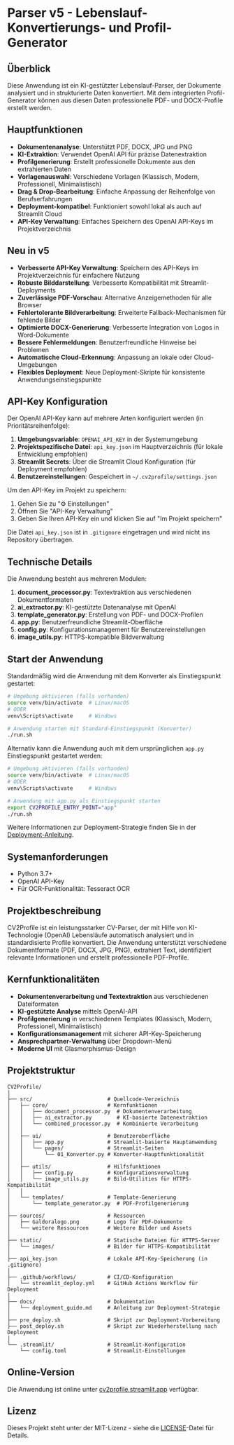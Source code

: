 # Parser v5 - Lebenslauf-Konvertierungs- und Profil-Generator

## Überblick

Diese Anwendung ist ein KI-gestützter Lebenslauf-Parser, der Dokumente analysiert und in strukturierte Daten konvertiert. Mit dem integrierten Profil-Generator können aus diesen Daten professionelle PDF- und DOCX-Profile erstellt werden.

## Hauptfunktionen

- **Dokumentenanalyse**: Unterstützt PDF, DOCX, JPG und PNG
- **KI-Extraktion**: Verwendet OpenAI API für präzise Datenextraktion
- **Profilgenerierung**: Erstellt professionelle Dokumente aus den extrahierten Daten
- **Vorlagenauswahl**: Verschiedene Vorlagen (Klassisch, Modern, Professionell, Minimalistisch)
- **Drag & Drop-Bearbeitung**: Einfache Anpassung der Reihenfolge von Berufserfahrungen
- **Deployment-kompatibel**: Funktioniert sowohl lokal als auch auf Streamlit Cloud
- **API-Key Verwaltung**: Einfaches Speichern des OpenAI API-Keys im Projektverzeichnis

## Neu in v5

- **Verbesserte API-Key Verwaltung**: Speichern des API-Keys im Projektverzeichnis für einfachere Nutzung
- **Robuste Bilddarstellung**: Verbesserte Kompatibilität mit Streamlit-Deployments
- **Zuverlässige PDF-Vorschau**: Alternative Anzeigemethoden für alle Browser
- **Fehlertolerante Bildverarbeitung**: Erweiterte Fallback-Mechanismen für fehlende Bilder
- **Optimierte DOCX-Generierung**: Verbesserte Integration von Logos in Word-Dokumente
- **Bessere Fehlermeldungen**: Benutzerfreundliche Hinweise bei Problemen
- **Automatische Cloud-Erkennung**: Anpassung an lokale oder Cloud-Umgebungen
- **Flexibles Deployment**: Neue Deployment-Skripte für konsistente Anwendungseinstiegspunkte

## API-Key Konfiguration

Der OpenAI API-Key kann auf mehrere Arten konfiguriert werden (in Prioritätsreihenfolge):

1. **Umgebungsvariable**: `OPENAI_API_KEY` in der Systemumgebung
2. **Projektspezifische Datei**: `api_key.json` im Hauptverzeichnis (für lokale Entwicklung empfohlen)
3. **Streamlit Secrets**: Über die Streamlit Cloud Konfiguration (für Deployment empfohlen)
4. **Benutzereinstellungen**: Gespeichert in `~/.cv2profile/settings.json`

Um den API-Key im Projekt zu speichern:
1. Gehen Sie zu "⚙️ Einstellungen"
2. Öffnen Sie "API-Key Verwaltung"
3. Geben Sie Ihren API-Key ein und klicken Sie auf "Im Projekt speichern"

Die Datei `api_key.json` ist in `.gitignore` eingetragen und wird nicht ins Repository übertragen.

## Technische Details

Die Anwendung besteht aus mehreren Modulen:

1. **document_processor.py**: Textextraktion aus verschiedenen Dokumentformaten
2. **ai_extractor.py**: KI-gestützte Datenanalyse mit OpenAI
3. **template_generator.py**: Erstellung von PDF- und DOCX-Profilen
4. **app.py**: Benutzerfreundliche Streamlit-Oberfläche
5. **config.py**: Konfigurationsmanagement für Benutzereinstellungen
6. **image_utils.py**: HTTPS-kompatible Bildverwaltung

## Start der Anwendung

Standardmäßig wird die Anwendung mit dem Konverter als Einstiegspunkt gestartet:

```bash
# Umgebung aktivieren (falls vorhanden)
source venv/bin/activate  # Linux/macOS
# ODER
venv\Scripts\activate     # Windows

# Anwendung starten mit Standard-Einstiegspunkt (Konverter)
./run.sh
```

Alternativ kann die Anwendung auch mit dem ursprünglichen `app.py` Einstiegspunkt gestartet werden:

```bash
# Umgebung aktivieren (falls vorhanden)
source venv/bin/activate  # Linux/macOS
# ODER
venv\Scripts\activate     # Windows

# Anwendung mit app.py als Einstiegspunkt starten
export CV2PROFILE_ENTRY_POINT="app"
./run.sh
```

Weitere Informationen zur Deployment-Strategie finden Sie in der [Deployment-Anleitung](docs/deployment_guide.md).

## Systemanforderungen

- Python 3.7+
- OpenAI API-Key
- Für OCR-Funktionalität: Tesseract OCR

## Projektbeschreibung

CV2Profile ist ein leistungsstarker CV-Parser, der mit Hilfe von KI-Technologie (OpenAI) Lebensläufe automatisch analysiert und in standardisierte Profile konvertiert. Die Anwendung unterstützt verschiedene Dokumentformate (PDF, DOCX, JPG, PNG), extrahiert Text, identifiziert relevante Informationen und erstellt professionelle PDF-Profile.

## Kernfunktionalitäten

- **Dokumentenverarbeitung und Textextraktion** aus verschiedenen Dateiformaten
- **KI-gestützte Analyse** mittels OpenAI-API
- **Profilgenerierung** in verschiedenen Templates (Klassisch, Modern, Professionell, Minimalistisch)
- **Konfigurationsmanagement** mit sicherer API-Key-Speicherung
- **Ansprechpartner-Verwaltung** über Dropdown-Menü
- **Moderne UI** mit Glasmorphismus-Design

## Projektstruktur

```
CV2Profile/
│
├── src/                        # Quellcode-Verzeichnis
│   ├── core/                   # Kernfunktionen
│   │   ├── document_processor.py  # Dokumentenverarbeitung
│   │   ├── ai_extractor.py        # KI-basierte Datenextraktion
│   │   └── combined_processor.py  # Kombinierte Verarbeitung
│   │
│   ├── ui/                     # Benutzeroberfläche
│   │   ├── app.py              # Streamlit-basierte Hauptanwendung
│   │   └── pages/              # Streamlit-Seiten
│   │       └── 01_Konverter.py # Konverter-Hauptfunktionalität
│   │
│   ├── utils/                  # Hilfsfunktionen
│   │   ├── config.py           # Konfigurationsverwaltung
│   │   └── image_utils.py      # Bild-Utilities für HTTPS-Kompatibilität
│   │
│   └── templates/              # Template-Generierung
│       └── template_generator.py  # PDF-Profilgenerierung
│
├── sources/                    # Ressourcen
│   ├── Galdoralogo.png         # Logo für PDF-Dokumente
│   └── weitere Ressourcen      # Weitere Bilder und Assets
│
├── static/                     # Statische Dateien für HTTPS-Server
│   └── images/                 # Bilder für HTTPS-Kompatibilität
│
├── api_key.json                # Lokale API-Key-Speicherung (in .gitignore)
│
├── .github/workflows/          # CI/CD-Konfiguration
│   └── streamlit_deploy.yml    # GitHub Actions Workflow für Deployment
│
├── docs/                       # Dokumentation
│   └── deployment_guide.md     # Anleitung zur Deployment-Strategie
│
├── pre_deploy.sh               # Skript zur Deployment-Vorbereitung
├── post_deploy.sh              # Skript zur Wiederherstellung nach Deployment
│
└── .streamlit/                 # Streamlit-Konfiguration
    └── config.toml             # Streamlit-Einstellungen
```

## Online-Version

Die Anwendung ist online unter [cv2profile.streamlit.app](https://cv2profile.streamlit.app/) verfügbar.

## Lizenz

Dieses Projekt steht unter der MIT-Lizenz - siehe die [LICENSE](LICENSE)-Datei für Details. 